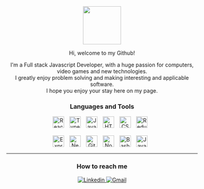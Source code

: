 <div id="header" align="center" >  
  <img src="https://media.giphy.com/media/SGGHAPCjED1OcW6ixv/giphy.gif" width="100"/>
  <p> Hi, welcome to my Github! </p>
  <p> I'm a Full stack Javascript Developer, with a huge passion for computers, video games and new technologies.<br>
      I greatly enjoy problem solving and making interesting and applicable software.<br>
      I hope you enjoy your stay here on my page. </p>
</div>

<div align="center">
  <h3>Languages and Tools</h3>
  <img title="React" alt="React" width="30px" style="padding-right:10px;"
    src="https://cdn.jsdelivr.net/gh/devicons/devicon/icons/react/react-original.svg" />
  <img title="TypeScript" alt="TypeScript" width="30px" style="padding-right:10px;"
    src="https://cdn.jsdelivr.net/gh/devicons/devicon/icons/typescript/typescript-plain.svg" />
  <img title="JavaScript" alt="JavaScript" width="30px" style="padding-right:10px;"
    src="https://cdn.jsdelivr.net/gh/devicons/devicon/icons/javascript/javascript-plain.svg" />
  <img title="HTML" alt="HTML" width="30px" style="padding-right:10px;"
    src="https://cdn.jsdelivr.net/gh/devicons/devicon/icons/html5/html5-plain.svg" />
  <img title="CSS" alt="CSS" width="30px" style="padding-right:10px;"
    src="https://cdn.jsdelivr.net/gh/devicons/devicon/icons/css3/css3-plain.svg" />
  <img title="Redux" alt="Redux" width="30px" style="padding-right:10px;"
    src="https://cdn.jsdelivr.net/gh/devicons/devicon/icons/redux/redux-original.svg" />
  <br />
  <br />
  <img title="Express" alt="Express" width="30px" style="padding-right:10px;"
    src="https://cdn.jsdelivr.net/gh/devicons/devicon/icons/express/express-original.svg" />
  <img title="NextJS" alt="NextJS" width="30px" style="padding-right:10px;"
    src="https://cdn.jsdelivr.net/gh/devicons/devicon/icons/nextjs/nextjs-line.svg" />
  <img title="Git" alt="Git" width="30px" style="padding-right:10px;"
    src="https://cdn.jsdelivr.net/gh/devicons/devicon/icons/git/git-original.svg" />
  <img title="NodeJS" alt="NodeJS" width="30px" style="padding-right:10px;"
    src="https://cdn.jsdelivr.net/gh/devicons/devicon/icons/nodejs/nodejs-original.svg" />
  <img title="Bash" alt="Bash" width="30px" style="padding-right:10px;"
    src="https://cdn.jsdelivr.net/gh/devicons/devicon/icons/bash/bash-original.svg" />
  <img title="Java" alt="Java" width="30px" style="padding-right:10px;"
    src="https://cdn.jsdelivr.net/gh/devicons/devicon/icons/java/java-original.svg" />
  <br />
</div>

---
<div align="center">
  <h3>How to reach me</h3>
  <a href="https://www.linkedin.com/in/salamon-rorvik/">
    <img title="Linkedin" alt="Linkedin"
      src="https://img.shields.io/badge/-LinkedIn-blue?style=flat&logo=Linkedin&logoColor=white" />
  </a>
  <a href="mailto:salamon.rorvik@appliedtechnology.se">
    <img title="Gmail" alt="Gmail"
      src="https://img.shields.io/badge/-Gmail-EA4335?style=flat&logo=gmail&logoColor=white" />
  </a>
</div>
